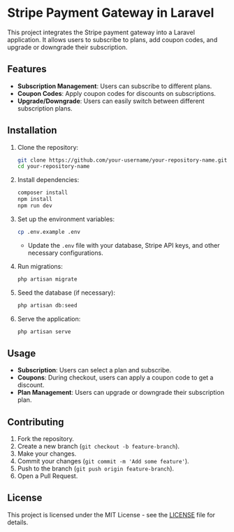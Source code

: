 # Stripe Payment Gateway in Laravel

This project integrates the Stripe payment gateway into a Laravel application. It allows users to subscribe to plans, add coupon codes, and upgrade or downgrade their subscription.

## Features

- **Subscription Management**: Users can subscribe to different plans.
- **Coupon Codes**: Apply coupon codes for discounts on subscriptions.
- **Upgrade/Downgrade**: Users can easily switch between different subscription plans.

## Installation

1. Clone the repository:
    ```bash
    git clone https://github.com/your-username/your-repository-name.git
    cd your-repository-name
    ```

2. Install dependencies:
    ```bash
    composer install
    npm install
    npm run dev
    ```

3. Set up the environment variables:
    ```bash
    cp .env.example .env
    ```
   - Update the `.env` file with your database, Stripe API keys, and other necessary configurations.

4. Run migrations:
    ```bash
    php artisan migrate
    ```

5. Seed the database (if necessary):
    ```bash
    php artisan db:seed
    ```

6. Serve the application:
    ```bash
    php artisan serve
    ```

## Usage

- **Subscription**: Users can select a plan and subscribe.
- **Coupons**: During checkout, users can apply a coupon code to get a discount.
- **Plan Management**: Users can upgrade or downgrade their subscription plan.

## Contributing

1. Fork the repository.
2. Create a new branch (`git checkout -b feature-branch`).
3. Make your changes.
4. Commit your changes (`git commit -m 'Add some feature'`).
5. Push to the branch (`git push origin feature-branch`).
6. Open a Pull Request.

## License

This project is licensed under the MIT License - see the [LICENSE](LICENSE) file for details.

